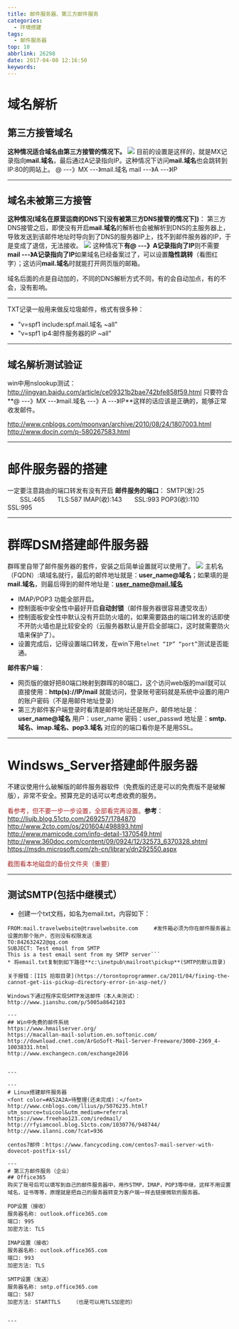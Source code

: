```yaml
---
title: 邮件服务器、第三方邮件服务
categories:
  - 环境搭建
tags:
  - 邮件服务器
top: 10
abbrlink: 26298
date: 2017-04-08 12:16:50
keywords:
---
```


# 域名解析
## 第三方接管域名
**这种情况适合域名由第三方接管的情况下。**
![](http://ofyfogrgx.bkt.clouddn.com/youjianjiexi.png)
目前的设置是这样的，就是MX记录指向**mail.域名**，最后通过A记录指向IP。这种情况下访问**mail.域名**也会跳转到IP:80的网站上。
@ \-\--》MX \-\--》mail.域名
mail \-\--》A \-\--》IP

---
## 域名未被第三方接管
**这种情况(域名在原营运商的DNS下[没有被第三方DNS接管的情况下])**：
第三方DNS接管之后，即使没有开启**mail.域名**的解析也会被解析到DNS的主服务器上，导致发送到该邮件地址时导向到了DNS的服务器IP上，找不到邮件服务器的IP，于是变成了退信，无法接收。
![](http://ofyfogrgx.bkt.clouddn.com/%E9%82%AE%E4%BB%B6%E8%A7%A3%E6%9E%902.png)
这种情况下**有@ ---》A记录指向了IP**则不需要**mail ---》A记录指向了IP**如果域名已经备案过了，可以设置**隐性跳转**（看图红字）；这访问**mail.域名**时就能打开网页版的邮箱。

域名后面的点是自动加的，不同的DNS解析方式不同，有的会自动加点，有的不会，没有影响。

---
TXT记录一般用来做反垃圾邮件，格式有很多种：

* "v=spf1 include:spf.mail.域名 ~all"
* "v=spf1 ip4:邮件服务器的IP ~all"

---
## 域名解析测试验证
win中用nslookup测试：http://jingyan.baidu.com/article/ce09321b2bae742bfe858f59.html
只要符合**@ \-\--》MX \-\--》mail.域名 \-\--》A \-\--》IP**这样的话应该是正确的，能够正常收发邮件。

http://www.cnblogs.com/moonvan/archive/2010/08/24/1807003.html
http://www.docin.com/p-580267583.html

---
# 邮件服务器的搭建
一定要注意路由的端口转发有没有开启
**邮件服务的端口**：
SMTP(发):25 　　SSL:465　　TLS:587
IMAP(收):143　　SSL:993
POP3(收):110　　SSL:995

---
# 群晖DSM搭建邮件服务器
群晖里自带了邮件服务器的套件，安装之后简单设置就可以使用了。
![](http://ofyfogrgx.bkt.clouddn.com/1111132435363.png)
主机名（FQDN）:填域名就行，最后的邮件地址就是：**user_name@域名**；如果填的是**mail.域名**，则最后得到的邮件地址是：**user_name@mail.域名**

* IMAP/POP3 功能全部开启。
* 控制面板中安全性中最好开启**自动封锁**（邮件服务器很容易遭受攻击）
* 控制面板安全性中默认没有开启防火墙的，如果需要路由的端口转发的话即使不开防火墙也是比较安全的（云服务器默认是开启全部端口，这时就需要防火墙来保护了）。
* 设置完成后，记得设置端口转发，在win下用`telnet “IP” “port”`测试是否能通。

**邮件客户端**：

* 网页版的做好把80端口映射到群晖的80端口，这个访问web版的mail就可以直接使用：**http(s)://IP/mail** 就能访问，登录账号密码就是系统中设置的用户的账户密码（不是用邮件地址登录）
* 第三方邮件客户端登录时看清是邮件地址还是账户，邮件地址是：**user_name@域名** 用户：user_name 密码：user_passwd
地址是：**smtp.域名、imap.域名、pop3.域名**   对应的的端口看你是不是用SSL。

---
# Windsws_Server搭建邮件服务器
不建议使用什么破解版的邮件服务器软件（免费版的还是可以的免费版不是破解版），非常不安全。预算充足的话可以考虑收费的服务。

<font color=#A52A2A>看参考，但不要一步一步设置，全部看完再设置。</font>**参考**：
http://liujb.blog.51cto.com/269257/1784870
http://www.2cto.com/os/201604/498893.html
http://www.mamicode.com/info-detail-1370549.html
http://www.360doc.com/content/09/0924/12/32573_6370328.shtml
https://msdn.microsoft.com/zh-cn/library/dn292550.aspx


<font color=#A52A2A>截图看本地磁盘的备份文件夹（重要）</font>

---
## 测试SMTP(包括中继模式）

* 创建一个txt文档，如名为email.txt，内容如下：
```
FROM:mail.travelwebsite@travelwebsite.com     #发件箱必须为你在邮件服务器上设置的那个账户，否则没有权限发送
TO:842632422@qq.com
SUBJECT: Test email from SMTP
This is a test email sent from my SMTP server```
* 将email.txt复制到如下路径**c:\inetpub\mailroot\pickup**(SMTP的默认目录)

关于报错：[IIS 拾取目录](https://torontoprogrammer.ca/2011/04/fixing-the-cannot-get-iis-pickup-directory-error-in-asp-net/)

Windows下通过程序实现SMTP发送邮件（本人未测试）：http://www.jianshu.com/p/5005a8642103

---
## Win中免费的邮件系统
https://www.hmailserver.org/
https://macallan-mail-solution.en.softonic.com/
http://download.cnet.com/ArGoSoft-Mail-Server-Freeware/3000-2369_4-10038331.html
http://www.exchangecn.com/exchange2016


---

---
# Linux搭建邮件服务器
<font color=#A52A2A>待整理(还未完成)：</font>
http://www.cnblogs.com/llius/p/5076235.html?utm_source=tuicool&utm_medium=referral
https://www.freehao123.com/iredmail/
http://rfyiamcool.blog.51cto.com/1030776/948744/
http://www.ilanni.com/?cat=936

centos7邮件：https://www.fancycoding.com/centos7-mail-server-with-dovecot-postfix-ssl/

---
# 第三方邮件服务（企业）
## Office365
购买了账号后可以填写到自己的邮件服务器中，用作STMP，IMAP，POP3等中继，这样不用设置域名，证书等等，原理就是把自己的服务器转变为客户端一样去链接微软的服务器。

POP设置（接收）
服务器名称: outlook.office365.com
端口: 995
加密方法: TLS

IMAP设置（接收）
服务器名称: outlook.office365.com
端口: 993
加密方法: TLS

SMTP设置（发送）
服务器名称: smtp.office365.com
端口: 587
加密方法: STARTTLS    （也是可以用TLS加密的）


---
